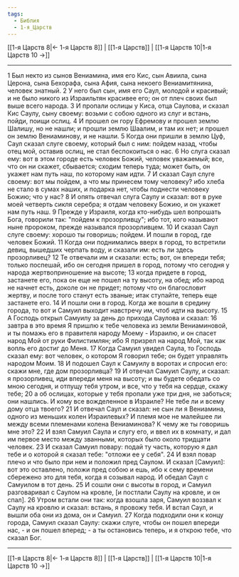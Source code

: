 ```yaml
---
tags:
  - Библия
  - 1-я_Царств
---
```

[[1-я Царств 8|← 1-я Царств 8]] | [[1-я Царств]] | [[1-я Царств 10|1-я Царств 10 →]]

---
1 Был некто из сынов Вениамина, имя его Кис, сын Авиила, сына Церона, сына Бехорафа, сына Афия, сына некоего Вениамитянина, человек знатный.
2 У него был сын, имя его Саул, молодой и красивый; и не было никого из Израильтян красивее его; он от плеч своих был выше всего народа.
3 И пропали ослицы у Киса, отца Саулова, и сказал Кис Саулу, сыну своему: возьми с собою одного из слуг и встань, пойди, поищи ослиц.
4 И прошел он гору Ефремову и прошел землю Шалишу, но не нашли; и прошли землю Шаалим, и там их нет; и прошел он землю Вениаминову, и не нашли.
5 Когда они пришли в землю Цуф, Саул сказал слуге своему, который был с ним: пойдем назад, чтобы отец мой, оставив ослиц, не стал беспокоиться о нас.
6 Но слуга сказал ему: вот в этом городе есть человек Божий, человек уважаемый; все, что он ни скажет, сбывается; сходим теперь туда; может быть, он укажет нам путь наш, по которому нам идти.
7 И сказал Саул слуге своему: вот мы пойдем, а что мы принесем тому человеку? ибо хлеба не стало в сумах наших, и подарка нет, чтобы поднести человеку Божию; что у нас?
8 И опять отвечал слуга Саулу и сказал: вот в руке моей четверть сикля серебра; я отдам человеку Божию, и он укажет нам путь наш.
9 Прежде у Израиля, когда кто-нибудь шел вопрошать Бога, говорили так: "пойдем к прозорливцу"; ибо тот, кого называют ныне пророком, прежде назывался прозорливцем.
10 И сказал Саул слуге своему: хорошо ты говоришь; пойдем. И пошли в город, где человек Божий.
11 Когда они поднимались вверх в город, то встретили девиц, вышедших черпать воду, и сказали им: есть ли здесь прозорливец?
12 Те отвечали им и сказали: есть; вот, он впереди тебя; только поспешай, ибо он сегодня пришел в город, потому что сегодня у народа жертвоприношение на высоте;
13 когда придете в город, застанете его, пока он еще не пошел на ту высоту, на обед; ибо народ не начнет есть, доколе он не придет; потому что он благословит жертву, и после того станут есть званые; итак ступайте, теперь еще застанете его.
14 И пошли они в город. Когда же вошли в средину города, то вот и Самуил выходит навстречу им, чтоб идти на высоту.
15 А Господь открыл Самуилу за день до прихода Саулова и сказал:
16 завтра в это время Я пришлю к тебе человека из земли Вениаминовой, и ты помажь его в правителя народу Моему - Израилю, и он спасет народ Мой от руки Филистимлян; ибо Я призрел на народ Мой, так как вопль его достиг до Меня.
17 Когда Самуил увидел Саула, то Господь сказал ему: вот человек, о котором Я говорил тебе; он будет управлять народом Моим.
18 И подошел Саул к Самуилу в воротах и спросил его: скажи мне, где дом прозорливца?
19 И отвечал Самуил Саулу, и сказал: я прозорливец, иди впереди меня на высоту; и вы будете обедать со мною сегодня, и отпущу тебя утром, и все, что у тебя на сердце, скажу тебе;
20 а об ослицах, которые у тебя пропали уже три дня, не заботься; они нашлись. И кому все вожделенное в Израиле? Не тебе ли и всему дому отца твоего?
21 И отвечал Саул и сказал: не сын ли я Вениамина, одного из меньших колен Израилевых? И племя мое не малейшее ли между всеми племенами колена Вениаминова? К чему же ты говоришь мне это?
22 И взял Самуил Саула и слугу его, и ввел их в комнату, и дал им первое место между званными, которых было около тридцати человек.
23 И сказал Самуил повару: подай ту часть, которую я дал тебе и о которой я сказал тебе: "отложи ее у себя".
24 И взял повар плечо и что было при нем и положил пред Саулом. И сказал [Самуил]: вот это оставлено, положи пред собою и ешь, ибо к сему времени сбережено это для тебя, когда я созывал народ. И обедал Саул с Самуилом в тот день.
25 И сошли они с высоты в город, и Самуил разговаривал с Саулом на кровле, [и постлали Саулу на кровле, и он спал].
26 Утром встали они так: когда взошла заря, Самуил воззвал к Саулу на кровлю и сказал: встань, я провожу тебя. И встал Саул, и вышли оба они из дома, он и Самуил.
27 Когда подходили они к концу города, Самуил сказал Саулу: скажи слуге, чтобы он пошел впереди нас, - и он пошел вперед; - а ты остановись теперь, и я открою тебе, что сказал Бог.

---
[[1-я Царств 8|← 1-я Царств 8]] | [[1-я Царств]] | [[1-я Царств 10|1-я Царств 10 →]]